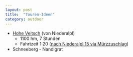 ```yaml
---
layout: post
title:  "Touren-Ideen"
category: outdoor
---
```


* [Hohe Veitsch](https://www.alpenvereinaktiv.com/en/tour/hohe-veitsch-und-wildkamm-ueberschreitung/11827743/) (von Niederalpl)
    * 1100 hm, 7 Stunden
    * Fahrtzeit 1:20 ([nach Niederalpl 15 via Mürzzuschlag](https://goo.gl/maps/5FBstckmvsm))
* Schneeberg - Nandlgrat
